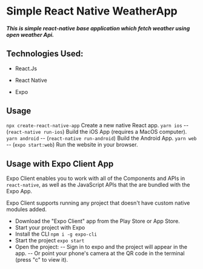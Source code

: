 # Simple React Native WeatherApp

##### This is simple react-native base application which fetch weather using open weather Api.


## Technologies Used:

- React.Js

- React Native

- Expo

## Usage
```npx create-react-native-app``` Create a new native React app.
```yarn ios``` -- (```react-native run-ios```) Build the iOS App (requires a MacOS computer).
```yarn android``` -- (```react-native run-android```) Build the Android App.
```yarn web``` -- (```expo start:web```) Run the website in your browser.


## Usage with Expo Client App
Expo Client enables you to work with all of the Components and APIs in ```react-native```, as well as the JavaScript APIs that the are bundled with the Expo App.

Expo Client supports running any project that doesn't have custom native modules added.

- Download the "Expo Client" app from the Play Store or App Store.
- Start your project with Expo
- Install the CLI ```npm i -g expo-cli```
- Start the project ```expo start```
- Open the project:
-- Sign in to expo and the project will appear in the app.
-- Or point your phone's camera at the QR code in the terminal (press "c" to view it).
